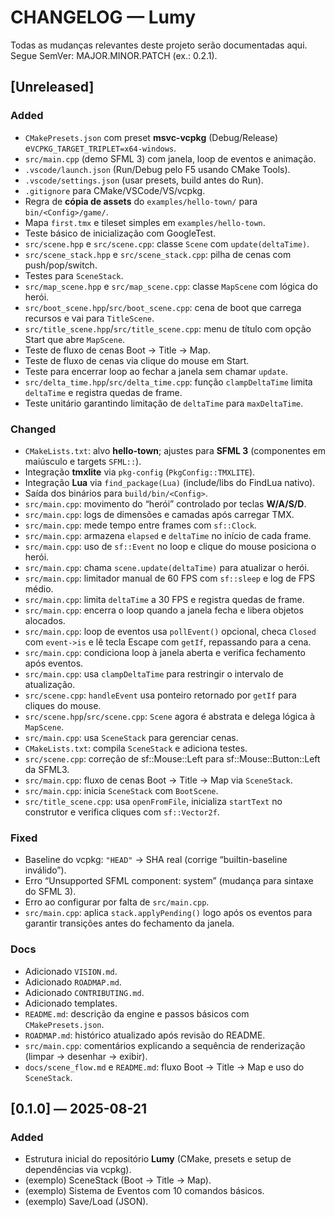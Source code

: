 # CHANGELOG — Lumy

Todas as mudanças relevantes deste projeto serão documentadas aqui.
Segue SemVer: MAJOR.MINOR.PATCH (ex.: 0.2.1).

## [Unreleased]
### Added
- `CMakePresets.json` com preset **msvc-vcpkg** (Debug/Release) e`VCPKG_TARGET_TRIPLET=x64-windows`.
- `src/main.cpp` (demo SFML 3) com janela, loop de eventos e animação.
- `.vscode/launch.json` (Run/Debug pelo F5 usando CMake Tools).
- `.vscode/settings.json` (usar presets, build antes do Run).
- `.gitignore` para CMake/VSCode/VS/vcpkg.
- Regra de **cópia de assets** do `examples/hello-town/` para `bin/<Config>/game/`.
- Mapa `first.tmx` e tileset simples em `examples/hello-town`.
- Teste básico de inicialização com GoogleTest.
- `src/scene.hpp` e `src/scene.cpp`: classe `Scene` com `update(deltaTime)`.
- `src/scene_stack.hpp` e `src/scene_stack.cpp`: pilha de cenas com push/pop/switch.
- Testes para `SceneStack`.
- `src/map_scene.hpp` e `src/map_scene.cpp`: classe `MapScene` com lógica do herói.
- `src/boot_scene.hpp`/`src/boot_scene.cpp`: cena de boot que carrega recursos e vai para `TitleScene`.
- `src/title_scene.hpp`/`src/title_scene.cpp`: menu de título com opção Start que abre `MapScene`.
- Teste de fluxo de cenas Boot → Title → Map.
- Teste de fluxo de cenas via clique do mouse em Start.
- Teste para encerrar loop ao fechar a janela sem chamar `update`.
- `src/delta_time.hpp`/`src/delta_time.cpp`: função `clampDeltaTime` limita `deltaTime` e registra quedas de frame.
- Teste unitário garantindo limitação de `deltaTime` para `maxDeltaTime`.

### Changed
- `CMakeLists.txt`: alvo **hello-town**; ajustes para **SFML 3** (componentes em maiúsculo e targets `SFML::`).
- Integração **tmxlite** via `pkg-config` (`PkgConfig::TMXLITE`).
- Integração **Lua** via `find_package(Lua)` (include/libs do FindLua nativo).
- Saída dos binários para `build/bin/<Config>`.
- `src/main.cpp`: movimento do “herói” controlado por teclas **W/A/S/D**.
- `src/main.cpp`: logs de dimensões e camadas após carregar TMX.
- `src/main.cpp`: mede tempo entre frames com `sf::Clock`.
- `src/main.cpp`: armazena `elapsed` e `deltaTime` no início de cada frame.
- `src/main.cpp`: uso de `sf::Event` no loop e clique do mouse posiciona o herói.
- `src/main.cpp`: chama `scene.update(deltaTime)` para atualizar o herói.
- `src/main.cpp`: limitador manual de 60 FPS com `sf::sleep` e log de FPS médio.
- `src/main.cpp`: limita `deltaTime` a 30 FPS e registra quedas de frame.
- `src/main.cpp`: encerra o loop quando a janela fecha e libera objetos alocados.
- `src/main.cpp`: loop de eventos usa `pollEvent()` opcional, checa `Closed` com `event->is` e lê tecla Escape com `getIf`, repassando para a cena.
- `src/main.cpp`: condiciona loop à janela aberta e verifica fechamento após eventos.
- `src/main.cpp`: usa `clampDeltaTime` para restringir o intervalo de atualização.
- `src/scene.cpp`: `handleEvent` usa ponteiro retornado por `getIf` para cliques do mouse.
- `src/scene.hpp`/`src/scene.cpp`: `Scene` agora é abstrata e delega lógica à `MapScene`.
- `src/main.cpp`: usa `SceneStack` para gerenciar cenas.
- `CMakeLists.txt`: compila `SceneStack` e adiciona testes.
- `src/scene.cpp`: correção de sf::Mouse::Left para sf::Mouse::Button::Left da SFML3.
- `src/main.cpp`: fluxo de cenas Boot → Title → Map via `SceneStack`.
- `src/main.cpp`: inicia `SceneStack` com `BootScene`.
- `src/title_scene.cpp`: usa `openFromFile`, inicializa `startText` no construtor e verifica cliques com `sf::Vector2f`.

### Fixed
- Baseline do vcpkg: `"HEAD"` → SHA real (corrige “builtin-baseline inválido”).
- Erro “Unsupported SFML component: system” (mudança para sintaxe do SFML 3).
- Erro ao configurar por falta de `src/main.cpp`.
- `src/main.cpp`: aplica `stack.applyPending()` logo após os eventos para garantir transições antes do fechamento da janela.
### Docs
- Adicionado `VISION.md`.
- Adicionado `ROADMAP.md`.
- Adicionado `CONTRIBUTING.md`.
- Adicionado templates.
- `README.md`: descrição da engine e passos básicos com `CMakePresets.json`.
- `ROADMAP.md`: histórico atualizado após revisão do README.
- `src/main.cpp`: comentários explicando a sequência de renderização (limpar → desenhar → exibir).
- `docs/scene_flow.md` e `README.md`: fluxo Boot → Title → Map e uso do `SceneStack`.



## [0.1.0] — 2025-08-21
### Added
- Estrutura inicial do repositório **Lumy** (CMake, presets e setup de dependências via vcpkg).
- (exemplo) SceneStack (Boot → Title → Map).
- (exemplo) Sistema de Eventos com 10 comandos básicos.
- (exemplo) Save/Load (JSON).
